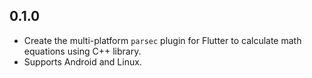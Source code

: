 ## 0.1.0

- Create the multi-platform `parsec` plugin for Flutter to calculate math equations using C++ library.
- Supports Android and Linux.
